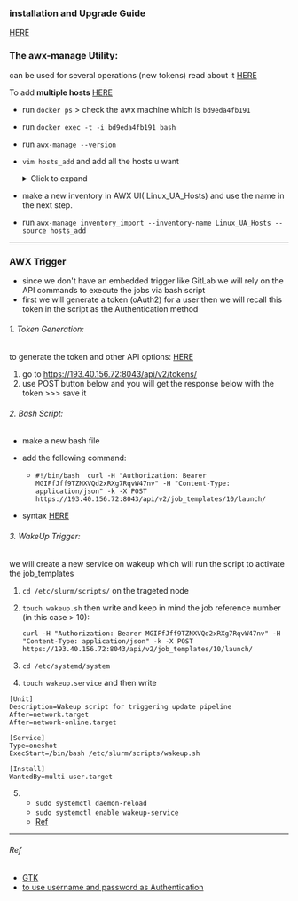 ### installation and Upgrade Guide

[HERE](https://github.com/ansible/awx/blob/devel/tools/docker-compose/README.md)


### The awx-manage Utility: 
can be used for several operations (new tokens) read about it [HERE](urlhttps://docs.ansible.com/ansible-tower/latest/html/administration/tower-manage.html#id1)

To add **multiple hosts** [HERE](https://www.unixarena.com/2018/12/awx-ansible-tower-inventory-bulk-hosts-import.html/#:~:text=Add%20Multiple%20hosts%20in%20AWX,ansible%20clients%20in%20few%20minutes)

* run `docker ps` > check the awx machine which is `bd9eda4fb191`
* run `docker exec -t -i bd9eda4fb191 bash`
* run `awx-manage --version`  
    
* `vim hosts_add` and add all the hosts u want 
      <details><summary>Click to expand</summary>
    #just add all the ip u want
    192.168.3.152
    192.168.3.153
    192.168.3.154
    192.168.3.155
    192.168.3.156
    192.168.3.157
    192.168.3.158
    192.168.3.159
     </details>

* make a new inventory in AWX UI( Linux_UA_Hosts) and use the name in the next step.
* run  `awx-manage inventory_import --inventory-name Linux_UA_Hosts --source hosts_add`


---
### AWX Trigger
* since we don't have an embedded trigger like GitLab we will rely on the API commands to execute the jobs via bash script
* first we will generate a token (oAuth2) for a user then we will recall this token in the script as the Authentication method 


###### 1. Token Generation:
to generate the token and other API options: [HERE](https://docs.ansible.com/ansible-tower/latest/html/towerapi/api_ref.html#/Authentication/Authentication_tokens_create_0) 

1. go to https://193.40.156.72:8043/api/v2/tokens/
2. use POST button below and you will get the response below with the token >>> save it 

###### 2. Bash Script: 
* make a new bash file 
* add the following command: 
   - `#!/bin/bash 
    curl -H "Authorization: Bearer MGIFfJff9TZNXVQd2xRXg7RqvW47nv" -H "Content-Type: application/json" -k -X POST https://193.40.156.72:8043/api/v2/job_templates/10/launch/`

* syntax [HERE](https://docs.ansible.com/ansible-tower/latest/html/administration/oauth2_token_auth.html#ag-use-oauth-pat)

###### 3. WakeUp Trigger:

we will create a new service on wakeup which will run the script to activate the job_templates

1. `cd /etc/slurm/scripts/` on the trageted node

2. `touch wakeup.sh` then write and keep in mind the job reference number (in this case > 10):

    `curl -H "Authorization: Bearer MGIFfJff9TZNXVQd2xRXg7RqvW47nv" -H "Content-Type: application/json" -k -X POST https://193.40.156.72:8043/api/v2/job_templates/10/launch/`

    
3. `cd /etc/systemd/system`

4. `touch wakeup.service` and then write

```
[Unit]
Description=Wakeup script for triggering update pipeline
After=network.target
After=network-online.target

[Service]
Type=oneshot
ExecStart=/bin/bash /etc/slurm/scripts/wakeup.sh

[Install]
WantedBy=multi-user.target
```
5. - `sudo systemctl daemon-reload`
   - `sudo systemctl enable wakeup-service`
   - [Ref](https://unix.stackexchange.com/questions/57852/how-do-i-start-a-cron-job-1-min-after-reboot)


-----------------------------
###### Ref 

* [GTK](https://medium.com/@claudio.domingos/ansible-awx-from-scratch-to-rest-api-part-3-of-8-3adcf539031f)
* [to use username and password as Authentication](https://stackoverflow.com/questions/3044315/how-to-set-the-authorization-header-using-curl)
